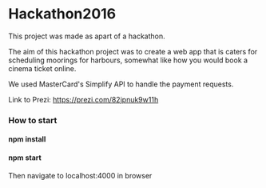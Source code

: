 # Hackathon2016
This project was made as apart of a hackathon.

The aim of this hackathon project was to create a web app that is caters for scheduling moorings for harbours, somewhat
like how you would book a cinema ticket online.

We used MasterCard's Simplify API to handle the payment requests.

Link to Prezi: https://prezi.com/82jpnuk9w11h


### How to start

#### npm install
#### npm start

Then navigate to localhost:4000 in browser
